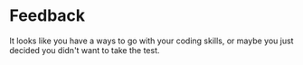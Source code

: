 # Feedback

It looks like you have a ways to go with your coding skills, or maybe you just decided you didn't want to take the test.
